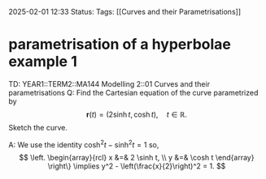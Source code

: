 2025-02-01 12:33
Status: 
Tags: [[Curves and their Parametrisations]]
# parametrisation of a hyperbolae example 1

TD: YEAR1::TERM2::MA144 Modelling 2::01 Curves and their parametrisations 
Q: Find the Cartesian equation of the curve parametrized  
by  $$ \mathbf{r}(t) = (2 \sinh t, \cosh t), \quad t \in \mathbb{R}. $$Sketch the curve.

A: We use the identity  $\cosh^2 t - \sinh^2 t = 1$ so,
$$
\left.
\begin{array}{rcl}
x &=& 2 \sinh t, \\
y &=& \cosh t
\end{array}
\right\}
\implies y^2 - \left(\frac{x}{2}\right)^2 = 1.
$$
<!--ID: 1738413541989-->

